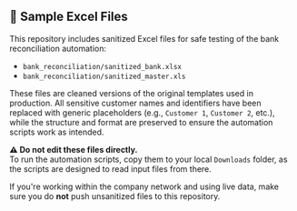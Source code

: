 ## 📁 Sample Excel Files

This repository includes sanitized Excel files for safe testing of the bank reconciliation automation:

- `bank_reconciliation/sanitized_bank.xlsx`  
- `bank_reconciliation/sanitized_master.xls`

These files are cleaned versions of the original templates used in production. All sensitive customer names and identifiers have been replaced with generic placeholders (e.g., `Customer 1`, `Customer 2`, etc.), while the structure and format are preserved to ensure the automation scripts work as intended.

**⚠️ Do not edit these files directly.**  
To run the automation scripts, copy them to your local `Downloads` folder, as the scripts are designed to read input files from there.

If you're working within the company network and using live data, make sure you do **not** push unsanitized files to this repository.
